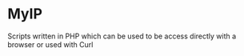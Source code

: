# MyIP

Scripts written in PHP which can be used to be access directly with a browser or used with Curl

